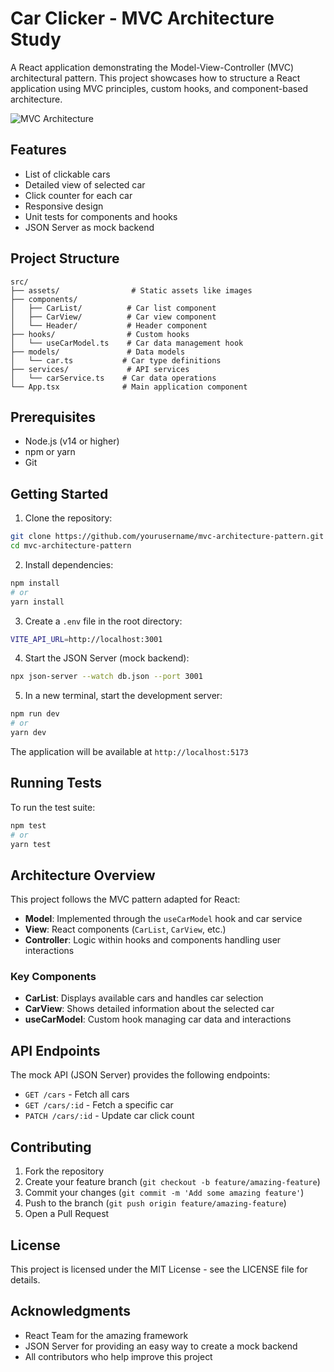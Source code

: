 # Car Clicker - MVC Architecture Study

A React application demonstrating the Model-View-Controller (MVC) architectural pattern. This project showcases how to structure a React application using MVC principles, custom hooks, and component-based architecture.

![MVC Architecture](https://prod-files-secure.s3.us-west-2.amazonaws.com/b54522bb-020b-4914-8a01-cd6526be7ae9/82383da8-0080-4eee-a7b3-0f443fd2f92b/image.png)

## Features

- List of clickable cars
- Detailed view of selected car
- Click counter for each car
- Responsive design
- Unit tests for components and hooks
- JSON Server as mock backend

## Project Structure

```
src/
├── assets/                # Static assets like images
├── components/
│   ├── CarList/          # Car list component
│   ├── CarView/          # Car view component
│   └── Header/           # Header component
├── hooks/                # Custom hooks
│   └── useCarModel.ts    # Car data management hook
├── models/               # Data models
│   └── car.ts           # Car type definitions
├── services/             # API services
│   └── carService.ts    # Car data operations
└── App.tsx              # Main application component
```

## Prerequisites

- Node.js (v14 or higher)
- npm or yarn
- Git

## Getting Started

1. Clone the repository:

```bash
git clone https://github.com/yourusername/mvc-architecture-pattern.git
cd mvc-architecture-pattern
```

2. Install dependencies:

```bash
npm install
# or
yarn install
```

3. Create a `.env` file in the root directory:

```bash
VITE_API_URL=http://localhost:3001
```

4. Start the JSON Server (mock backend):

```bash
npx json-server --watch db.json --port 3001
```

5. In a new terminal, start the development server:

```bash
npm run dev
# or
yarn dev
```

The application will be available at `http://localhost:5173`

## Running Tests

To run the test suite:

```bash
npm test
# or
yarn test
```

## Architecture Overview

This project follows the MVC pattern adapted for React:

- **Model**: Implemented through the `useCarModel` hook and car service
- **View**: React components (`CarList`, `CarView`, etc.)
- **Controller**: Logic within hooks and components handling user interactions

### Key Components

- **CarList**: Displays available cars and handles car selection
- **CarView**: Shows detailed information about the selected car
- **useCarModel**: Custom hook managing car data and interactions

## API Endpoints

The mock API (JSON Server) provides the following endpoints:

- `GET /cars` - Fetch all cars
- `GET /cars/:id` - Fetch a specific car
- `PATCH /cars/:id` - Update car click count

## Contributing

1. Fork the repository
2. Create your feature branch (`git checkout -b feature/amazing-feature`)
3. Commit your changes (`git commit -m 'Add some amazing feature'`)
4. Push to the branch (`git push origin feature/amazing-feature`)
5. Open a Pull Request

## License

This project is licensed under the MIT License - see the LICENSE file for details.

## Acknowledgments

- React Team for the amazing framework
- JSON Server for providing an easy way to create a mock backend
- All contributors who help improve this project
